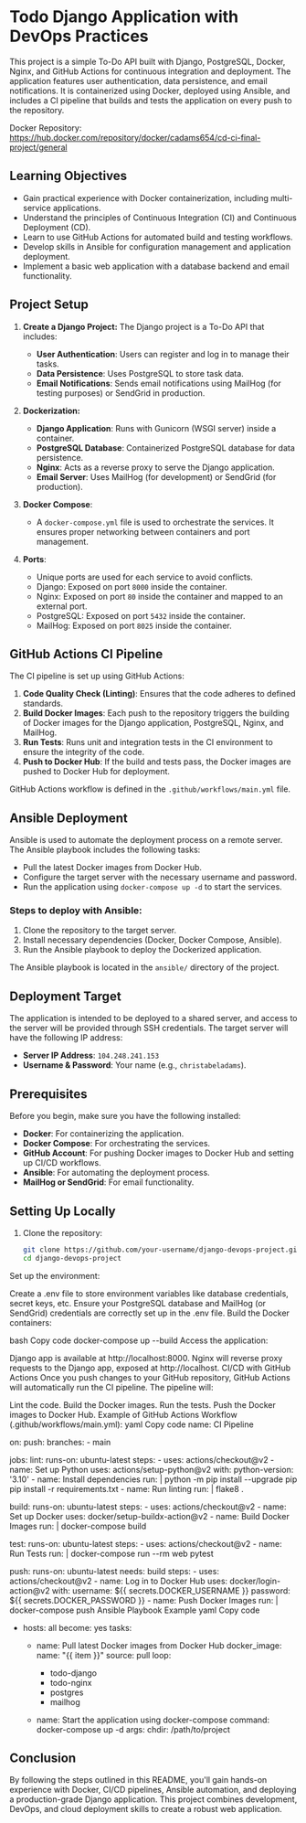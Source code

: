 # Todo Django Application with DevOps Practices

This project is a simple To-Do API built with Django, PostgreSQL, Docker, Nginx, and GitHub Actions for continuous integration and deployment. The application features user authentication, data persistence, and email notifications. It is containerized using Docker, deployed using Ansible, and includes a CI pipeline that builds and tests the application on every push to the repository.

Docker Repository: https://hub.docker.com/repository/docker/cadams654/cd-ci-final-project/general

## Learning Objectives

- Gain practical experience with Docker containerization, including multi-service applications.
- Understand the principles of Continuous Integration (CI) and Continuous Deployment (CD).
- Learn to use GitHub Actions for automated build and testing workflows.
- Develop skills in Ansible for configuration management and application deployment.
- Implement a basic web application with a database backend and email functionality.

## Project Setup

1. **Create a Django Project:**
   The Django project is a To-Do API that includes:
   - **User Authentication**: Users can register and log in to manage their tasks.
   - **Data Persistence**: Uses PostgreSQL to store task data.
   - **Email Notifications**: Sends email notifications using MailHog (for testing purposes) or SendGrid in production.

2. **Dockerization:**
   - **Django Application**: Runs with Gunicorn (WSGI server) inside a container.
   - **PostgreSQL Database**: Containerized PostgreSQL database for data persistence.
   - **Nginx**: Acts as a reverse proxy to serve the Django application.
   - **Email Server**: Uses MailHog (for development) or SendGrid (for production).

3. **Docker Compose**:
   - A `docker-compose.yml` file is used to orchestrate the services. It ensures proper networking between containers and port management.

4. **Ports**:
   - Unique ports are used for each service to avoid conflicts.
   - Django: Exposed on port `8000` inside the container.
   - Nginx: Exposed on port `80` inside the container and mapped to an external port.
   - PostgreSQL: Exposed on port `5432` inside the container.
   - MailHog: Exposed on port `8025` inside the container.

## GitHub Actions CI Pipeline

The CI pipeline is set up using GitHub Actions:

1. **Code Quality Check (Linting)**: Ensures that the code adheres to defined standards.
2. **Build Docker Images**: Each push to the repository triggers the building of Docker images for the Django application, PostgreSQL, Nginx, and MailHog.
3. **Run Tests**: Runs unit and integration tests in the CI environment to ensure the integrity of the code.
4. **Push to Docker Hub**: If the build and tests pass, the Docker images are pushed to Docker Hub for deployment.

GitHub Actions workflow is defined in the `.github/workflows/main.yml` file.

## Ansible Deployment

Ansible is used to automate the deployment process on a remote server. The Ansible playbook includes the following tasks:

- Pull the latest Docker images from Docker Hub.
- Configure the target server with the necessary username and password.
- Run the application using `docker-compose up -d` to start the services.

### Steps to deploy with Ansible:
1. Clone the repository to the target server.
2. Install necessary dependencies (Docker, Docker Compose, Ansible).
3. Run the Ansible playbook to deploy the Dockerized application.

The Ansible playbook is located in the `ansible/` directory of the project.

## Deployment Target

The application is intended to be deployed to a shared server, and access to the server will be provided through SSH credentials. The target server will have the following IP address:

- **Server IP Address**: `104.248.241.153`
- **Username & Password**: Your name (e.g., `christabeladams`).

## Prerequisites

Before you begin, make sure you have the following installed:

- **Docker**: For containerizing the application.
- **Docker Compose**: For orchestrating the services.
- **GitHub Account**: For pushing Docker images to Docker Hub and setting up CI/CD workflows.
- **Ansible**: For automating the deployment process.
- **MailHog or SendGrid**: For email functionality.

## Setting Up Locally

1. Clone the repository:
   ```bash
   git clone https://github.com/your-username/django-devops-project.git
   cd django-devops-project
Set up the environment:

Create a .env file to store environment variables like database credentials, secret keys, etc.
Ensure your PostgreSQL database and MailHog (or SendGrid) credentials are correctly set up in the .env file.
Build the Docker containers:

bash
Copy code
docker-compose up --build
Access the application:

Django app is available at http://localhost:8000.
Nginx will reverse proxy requests to the Django app, exposed at http://localhost.
CI/CD with GitHub Actions
Once you push changes to your GitHub repository, GitHub Actions will automatically run the CI pipeline. The pipeline will:

Lint the code.
Build the Docker images.
Run the tests.
Push the Docker images to Docker Hub.
Example of GitHub Actions Workflow (.github/workflows/main.yml):
yaml
Copy code
name: CI Pipeline

on:
  push:
    branches:
      - main

jobs:
  lint:
    runs-on: ubuntu-latest
    steps:
      - uses: actions/checkout@v2
      - name: Set up Python
        uses: actions/setup-python@v2
        with:
          python-version: '3.10'
      - name: Install dependencies
        run: |
          python -m pip install --upgrade pip
          pip install -r requirements.txt
      - name: Run linting
        run: |
          flake8 .

  build:
    runs-on: ubuntu-latest
    steps:
      - uses: actions/checkout@v2
      - name: Set up Docker
        uses: docker/setup-buildx-action@v2
      - name: Build Docker Images
        run: |
          docker-compose build

  test:
    runs-on: ubuntu-latest
    steps:
      - uses: actions/checkout@v2
      - name: Run Tests
        run: |
          docker-compose run --rm web pytest

  push:
    runs-on: ubuntu-latest
    needs: build
    steps:
      - uses: actions/checkout@v2
      - name: Log in to Docker Hub
        uses: docker/login-action@v2
        with:
          username: ${{ secrets.DOCKER_USERNAME }}
          password: ${{ secrets.DOCKER_PASSWORD }}
      - name: Push Docker Images
        run: |
          docker-compose push
Ansible Playbook Example
yaml
Copy code
- hosts: all
  become: yes
  tasks:
    - name: Pull latest Docker images from Docker Hub
      docker_image:
        name: "{{ item }}"
        source: pull
      loop:
        - todo-django
        - todo-nginx
        - postgres
        - mailhog

    - name: Start the application using docker-compose
      command: docker-compose up -d
      args:
        chdir: /path/to/project


## Conclusion
By following the steps outlined in this README, you'll gain hands-on experience with Docker, CI/CD pipelines, Ansible automation, and deploying a production-grade Django application. This project combines development, DevOps, and cloud deployment skills to create a robust web application.
